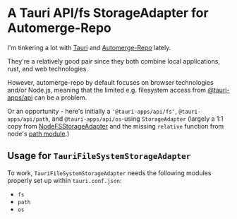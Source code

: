# A Tauri API/fs StorageAdapter for Automerge-Repo 

I'm tinkering a lot with [Tauri](https://tauri.app/) and [Automerge-Repo](https://automerge.org/blog/2023/11/06/automerge-repo/) lately.

They're a relatively good pair since they both combine local applications, rust, and web technologies.

However, automerge-repo by default focuses on browser technologies and/or Node.js, meaning that the limited e.g. filesystem access from [@tauri-apps/api](https://www.npmjs.com/package/@tauri-apps/api) can be a problem.

Or an opportunity - here's initially a `'@tauri-apps/api/fs'`, `@tauri-apps/api/path`, and `@tauri-apps/api/os`-using `StorageAdapter` (largely a 1:1 copy from [NodeFSStorageAdapter](https://automerge.org/automerge-repo/classes/_automerge_automerge_repo_storage_nodefs.NodeFSStorageAdapter.html#constructor) and the missing `relative` function from node's [path module](https://github.com/nodejs/node/blob/main/lib/path.js).)

## Usage for `TauriFileSystemStorageAdapter`

To work, `TauriFileSystemStorageAdapter` needs the following modules properly set up within `tauri.conf.json`:

* `fs`
* `path`
* `os`
